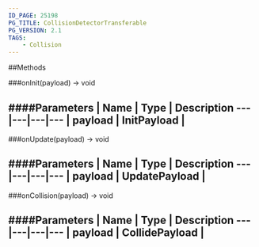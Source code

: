 ```yaml
---
ID_PAGE: 25198
PG_TITLE: CollisionDetectorTransferable
PG_VERSION: 2.1
TAGS:
    - Collision
---
```




##Methods

###onInit(payload) &rarr; void

####Parameters
 | Name | Type | Description
---|---|---|---
 | payload | InitPayload | 
---

###onUpdate(payload) &rarr; void

####Parameters
 | Name | Type | Description
---|---|---|---
 | payload | UpdatePayload | 
---

###onCollision(payload) &rarr; void

####Parameters
 | Name | Type | Description
---|---|---|---
 | payload | CollidePayload | 
---
